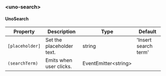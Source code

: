 ### \<uno-search\>
#### UnoSearch

| Property | Description | Type | Default |
| -------- | ----------- | ---- | ------- |
| `[placeholder]` | Set the placeholder text. | string | 'Insert search term' |
| `(searchTerm)` | Emits when user clicks. | EventEmitter\<string\> | |